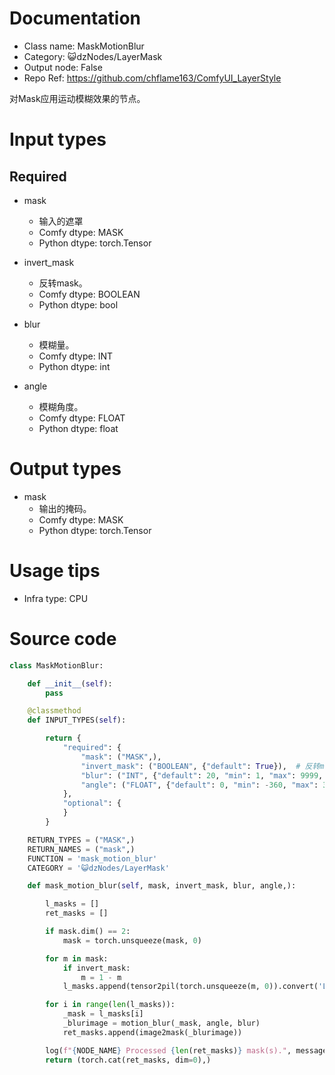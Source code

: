 # Documentation
- Class name: MaskMotionBlur
- Category: 😺dzNodes/LayerMask
- Output node: False
- Repo Ref: https://github.com/chflame163/ComfyUI_LayerStyle

对Mask应用运动模糊效果的节点。

# Input types

## Required

- mask
    - 输入的遮罩
    - Comfy dtype: MASK
    - Python dtype: torch.Tensor

- invert_mask
    - 反转mask。
    - Comfy dtype: BOOLEAN
    - Python dtype: bool

- blur
    - 模糊量。
    - Comfy dtype: INT
    - Python dtype: int

- angle
    - 模糊角度。
    - Comfy dtype: FLOAT
    - Python dtype: float

# Output types

- mask
    - 输出的掩码。
    - Comfy dtype: MASK
    - Python dtype: torch.Tensor

# Usage tips
- Infra type: CPU

# Source code
```python
class MaskMotionBlur:

    def __init__(self):
        pass

    @classmethod
    def INPUT_TYPES(self):

        return {
            "required": {
                "mask": ("MASK",),
                "invert_mask": ("BOOLEAN", {"default": True}),  # 反转mask
                "blur": ("INT", {"default": 20, "min": 1, "max": 9999, "step": 1}),
                "angle": ("FLOAT", {"default": 0, "min": -360, "max": 360, "step": 0.1}),
            },
            "optional": {
            }
        }

    RETURN_TYPES = ("MASK",)
    RETURN_NAMES = ("mask",)
    FUNCTION = 'mask_motion_blur'
    CATEGORY = '😺dzNodes/LayerMask'

    def mask_motion_blur(self, mask, invert_mask, blur, angle,):

        l_masks = []
        ret_masks = []

        if mask.dim() == 2:
            mask = torch.unsqueeze(mask, 0)

        for m in mask:
            if invert_mask:
                m = 1 - m
            l_masks.append(tensor2pil(torch.unsqueeze(m, 0)).convert('L'))

        for i in range(len(l_masks)):
            _mask = l_masks[i]
            _blurimage = motion_blur(_mask, angle, blur)
            ret_masks.append(image2mask(_blurimage))

        log(f"{NODE_NAME} Processed {len(ret_masks)} mask(s).", message_type='finish')
        return (torch.cat(ret_masks, dim=0),)
```